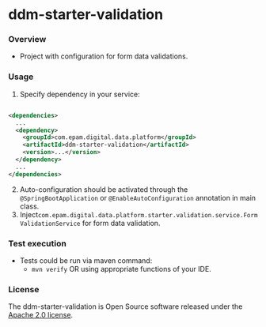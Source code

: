 # ddm-starter-validation

### Overview

* Project with configuration for form data validations.

### Usage

1. Specify dependency in your service:

```xml

<dependencies>
  ...
  <dependency>
    <groupId>com.epam.digital.data.platform</groupId>
    <artifactId>ddm-starter-validation</artifactId>
    <version>...</version>
  </dependency>
  ...
</dependencies>
```

2. Auto-configuration should be activated through the `@SpringBootApplication`
  or `@EnableAutoConfiguration` annotation in main class.
3. Inject`com.epam.digital.data.platform.starter.validation.service.FormValidationService` for form data validation.

### Test execution

* Tests could be run via maven command:
  * `mvn verify` OR using appropriate functions of your IDE.
  
### License

The ddm-starter-validation is Open Source software released under
the [Apache 2.0 license](https://www.apache.org/licenses/LICENSE-2.0).